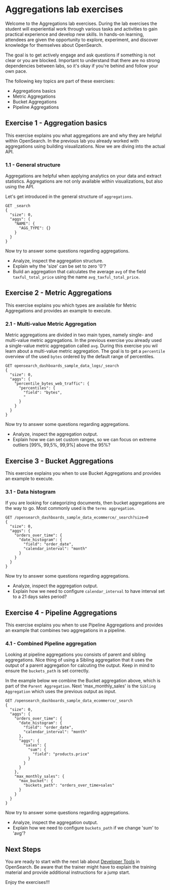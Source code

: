 # Aggregations lab exercises

Welcome to the Aggregations lab exercises. During the lab exercises the student will experiential work through various tasks and activities to gain practical experience and develop new skills. In hands-on learning, attendees are given the opportunity to explore, experiment, and discover knowledge for themselves about OpenSearch.

The goal is to get actively engage and ask questions if something is not clear or you are blocked. Important to understand that there are no strong dependencies between labs, so it's okay if you're behind and follow your own pace.

The following key topics are part of these exercises:

- Aggregations basics
- Metric Aggregations
- Bucket Aggregations
- Pipeline Aggregations

## Exercise 1 - Aggregation basics

This exercise explains you what aggregations are and why they are helpful within OpenSearch. In the previous lab you already worked with aggregations using building visualizations. Now we are diving into the actual API.

### 1.1 - General structure

Aggregations are helpful when applying analytics on your data and extract statistics. Aggregations are not only available within visualizations, but also using the API.

Let's get introduced in the general structure of `aggregations`.

```
GET _search
{
  "size": 0,
  "aggs": {
    "NAME": {
      "AGG_TYPE": {}
    }
  }
}
```

Now try to answer some questions regarding aggregations.
- Analyze, inspect the aggregation structure. 
- Explain why the 'size' can be set to zero '0'?
- Build an aggregation that calculates the average `avg` of the field `taxful_total_price` using the name `avg_taxful_total_price`.

## Exercise 2 - Metric Aggregations

This exercise explains you which types are available for Metric Aggregations and provides an example to execute.

### 2.1 - Multi-value Metric Aggregation

Metric aggregations are divided in two main types, namely single- and multi-value metric aggregations. In the previous exercise you already used a single-value metric aggregation called `avg`. During this exercise you wil learn about a multi-value metric aggregation. The goal is to get a `percentile` overview of the used `bytes` ordered by the default range of percentiles.



```
GET opensearch_dashboards_sample_data_logs/_search
{
  "size": 0,
  "aggs": {
    "percentile_bytes_web_traffic": {
      "percentiles": {
        "field": "bytes",
        "
      }
    }
  }
}
```

Now try to answer some questions regarding aggregations.
- Analyze, inspect the aggregation output. 
- Explain how we can set custom ranges, so we can focus on extreme outliers [99%, 99,5%, 99,9%] above the 95%?

## Exercise 3 - Bucket Aggregations

This exercise explains you when to use Bucket Aggregations and provides an example to execute.

### 3.1 - Data histogram 

If you are looking for categorizing documents, then bucket aggregations are the way to go. Most commonly used is the `terms aggregation`.


```
GET /opensearch_dashboards_sample_data_ecommerce/_search?size=0
{
  "size": 0,
  "aggs": {
    "orders_over_time": {
      "date_histogram": {
        "field": "order_date",
        "calendar_interval": "month"
      }
    }
  }
}
```

Now try to answer some questions regarding aggregations.
- Analyze, inspect the aggregation output. 
- Explain how we need to configure `calendar_interval` to have interval set to a 21 days sales period?

## Exercise 4 - Pipeline Aggregations

This exercise explains you when to use Pipeline Aggregations and provides an example that combines two aggregations in a pipeline.

### 4.1 - Combined Pipeline aggregation

Looking at pipeline aggregations you consists of parent and sibling aggregations. Nice thing of using a Sibling aggregation that it uses the output of a parent aggregation for calcuting the output. Keep in mind to ensure the `buckets_path` is set correctly.

In the example below we combine the Bucket aggregation above, which is part of the `Parent Aggregation`. Next 'max_monthly_sales' is the `Sibling Aggregation` which uses the previous output as input. 

```
GET /opensearch_dashboards_sample_data_ecommerce/_search
{
  "size": 0,
  "aggs": {
    "orders_over_time": {
      "date_histogram": {
        "field": "order_date",
        "calendar_interval": "month"
      },
      "aggs": {
        "sales": {
          "sum": {
            "field": "products.price"
          }
        }
      }
    },
    "max_monthly_sales": {
      "max_bucket": {
        "buckets_path": "orders_over_time>sales" 
      }
    }
  }
}

```

Now try to answer some questions regarding aggregations.
- Analyze, inspect the aggregation output. 
- Explain how we need to configure `buckets_path` if we change 'sum' to 'avg'?

## Next Steps

You are ready to start with the next lab about [Developer Tools](../09-DeveloperTools/README.md) in OpenSearch. Be aware that the trainer might have to explain the training material and provide additional instructions for a jump start.

Enjoy the exercises!!!